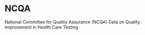 # NCQA
National Committee for Quality Assurance (NCQA) Data on Quality Improvement in Health Care
Testing
